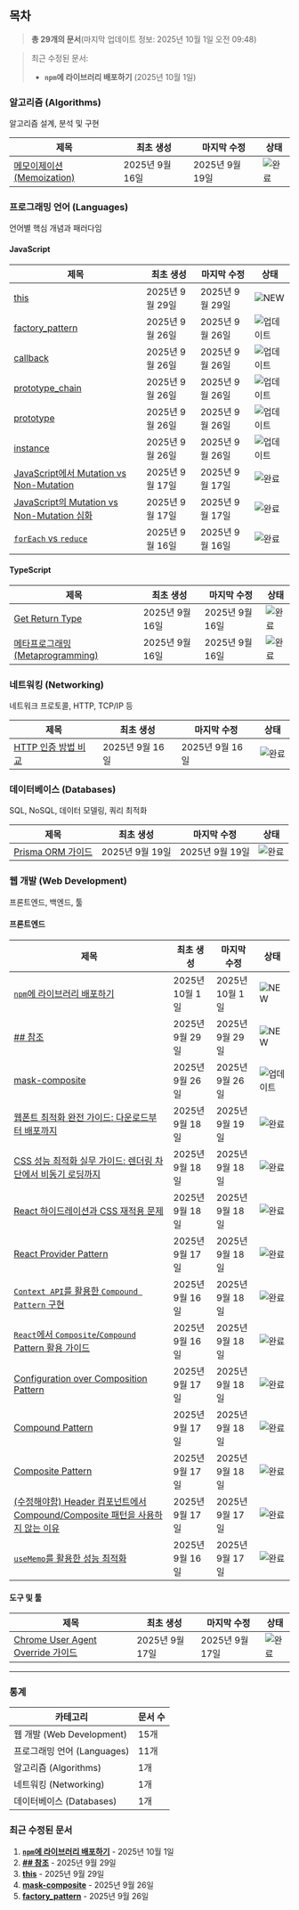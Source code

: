 ## 목차

> **총 29개의 문서**(마지막 업데이트 정보: 2025년 10월 1일 오전 09:48)

> 최근 수정된 문서:
>- **`npm`에 라이브러리 배포하기** (2025년 10월 1일)

### 알고리즘 (Algorithms)

알고리즘 설계, 분석 및 구현

| 제목 | 최초 생성 | 마지막 수정 | 상태 |
|------|----------|------------|------|
| [메모이제이션(Memoization)](/algorithms/memoization-optimization-technique.md) | 2025년 9월 16일 | 2025년 9월 19일 | ![완료](https://img.shields.io/badge/완료-green?style=flat-square) |

### 프로그래밍 언어 (Languages)

언어별 핵심 개념과 패러다임

#### JavaScript

| 제목 | 최초 생성 | 마지막 수정 | 상태 |
|------|----------|------------|------|
| [this](/languages/javascript/this.md) | 2025년 9월 29일 | 2025년 9월 29일 | ![NEW](https://img.shields.io/badge/NEW-red?style=flat-square) |
| [factory_pattern](/languages/javascript/factory_pattern.md) | 2025년 9월 26일 | 2025년 9월 26일 | ![업데이트](https://img.shields.io/badge/업데이트-blue?style=flat-square) |
| [callback](/languages/javascript/callback.md) | 2025년 9월 26일 | 2025년 9월 26일 | ![업데이트](https://img.shields.io/badge/업데이트-blue?style=flat-square) |
| [prototype_chain](/languages/javascript/prototype_chain.md) | 2025년 9월 26일 | 2025년 9월 26일 | ![업데이트](https://img.shields.io/badge/업데이트-blue?style=flat-square) |
| [prototype](/languages/javascript/prototype.md) | 2025년 9월 26일 | 2025년 9월 26일 | ![업데이트](https://img.shields.io/badge/업데이트-blue?style=flat-square) |
| [instance](/languages/javascript/instance.md) | 2025년 9월 26일 | 2025년 9월 26일 | ![업데이트](https://img.shields.io/badge/업데이트-blue?style=flat-square) |
| [JavaScript에서 Mutation vs Non-Mutation](/languages/javascript/mutation-vs-non-mutation.md) | 2025년 9월 17일 | 2025년 9월 17일 | ![완료](https://img.shields.io/badge/완료-green?style=flat-square) |
| [JavaScript의 Mutation vs Non-Mutation 심화](/languages/javascript/mutation-vs-non-mutation-examples.md) | 2025년 9월 17일 | 2025년 9월 17일 | ![완료](https://img.shields.io/badge/완료-green?style=flat-square) |
| [`forEach` vs `reduce`](/languages/javascript/foreach-vs-reduce-functional-programming.md) | 2025년 9월 16일 | 2025년 9월 16일 | ![완료](https://img.shields.io/badge/완료-green?style=flat-square) |

#### TypeScript

| 제목 | 최초 생성 | 마지막 수정 | 상태 |
|------|----------|------------|------|
| [Get Return Type](/languages/typescript/get_return_type.md) | 2025년 9월 16일 | 2025년 9월 16일 | ![완료](https://img.shields.io/badge/완료-green?style=flat-square) |
| [메타프로그래밍(Metaprogramming)](/languages/typescript/metaprogramming-concept.md) | 2025년 9월 16일 | 2025년 9월 16일 | ![완료](https://img.shields.io/badge/완료-green?style=flat-square) |

### 네트워킹 (Networking)

네트워크 프로토콜, HTTP, TCP/IP 등

| 제목 | 최초 생성 | 마지막 수정 | 상태 |
|------|----------|------------|------|
| [HTTP 인증 방법 비교](/networking/http/http_authentication_methods.md) | 2025년 9월 16일 | 2025년 9월 16일 | ![완료](https://img.shields.io/badge/완료-green?style=flat-square) |

### 데이터베이스 (Databases)

SQL, NoSQL, 데이터 모델링, 쿼리 최적화

| 제목 | 최초 생성 | 마지막 수정 | 상태 |
|------|----------|------------|------|
| [Prisma ORM 가이드](/databases/prisma-orm-guide.md) | 2025년 9월 19일 | 2025년 9월 19일 | ![완료](https://img.shields.io/badge/완료-green?style=flat-square) |

### 웹 개발 (Web Development)

프론트엔드, 백엔드, 툴

#### 프론트엔드

| 제목 | 최초 생성 | 마지막 수정 | 상태 |
|------|----------|------------|------|
| [`npm`에 라이브러리 배포하기](/web-development/guides/npm-library-guide.md) | 2025년 10월 1일 | 2025년 10월 1일 | ![NEW](https://img.shields.io/badge/NEW-red?style=flat-square) |
| [## 참조](/web-development/frontend/css/object-position_&_object-fit.md) | 2025년 9월 29일 | 2025년 9월 29일 | ![NEW](https://img.shields.io/badge/NEW-red?style=flat-square) |
| [mask-composite](/web-development/frontend/css/mask-composite.md) | 2025년 9월 26일 | 2025년 9월 26일 | ![업데이트](https://img.shields.io/badge/업데이트-blue?style=flat-square) |
| [웹폰트 최적화 완전 가이드: 다운로드부터 배포까지](/web-development/frontend/css/font-optimization-preload-fout.md) | 2025년 9월 18일 | 2025년 9월 19일 | ![완료](https://img.shields.io/badge/완료-green?style=flat-square) |
| [CSS 성능 최적화 실무 가이드: 렌더링 차단에서 비동기 로딩까지](/web-development/frontend/css/preload-css-async-loading.md) | 2025년 9월 18일 | 2025년 9월 18일 | ![완료](https://img.shields.io/badge/완료-green?style=flat-square) |
| [React 하이드레이션과 CSS 재적용 문제](/web-development/frontend/react/patterns/hydration-and-css-issues.md) | 2025년 9월 18일 | 2025년 9월 18일 | ![완료](https://img.shields.io/badge/완료-green?style=flat-square) |
| [React Provider Pattern](/web-development/frontend/react/patterns/react-provider-pattern.md) | 2025년 9월 17일 | 2025년 9월 18일 | ![완료](https://img.shields.io/badge/완료-green?style=flat-square) |
| [`Context API`를 활용한 `Compound Pattern` 구현](/web-development/frontend/react/patterns/react-context-api-compound-pattern.md) | 2025년 9월 16일 | 2025년 9월 18일 | ![완료](https://img.shields.io/badge/완료-green?style=flat-square) |
| [`React`에서 `Composite`/`Compound` Pattern 활용 가이드](/web-development/frontend/react/patterns/react-composite-compound-patterns.md) | 2025년 9월 16일 | 2025년 9월 18일 | ![완료](https://img.shields.io/badge/완료-green?style=flat-square) |
| [Configuration over Composition Pattern](/web-development/frontend/react/patterns/configuration-over-composition.md) | 2025년 9월 17일 | 2025년 9월 18일 | ![완료](https://img.shields.io/badge/완료-green?style=flat-square) |
| [Compound Pattern](/web-development/frontend/react/patterns/compound-pattern.md) | 2025년 9월 17일 | 2025년 9월 18일 | ![완료](https://img.shields.io/badge/완료-green?style=flat-square) |
| [Composite Pattern](/web-development/frontend/react/patterns/composite-pattern.md) | 2025년 9월 17일 | 2025년 9월 18일 | ![완료](https://img.shields.io/badge/완료-green?style=flat-square) |
| [(수정해야함) Header 컴포넌트에서 Compound/Composite 패턴을 사용하지 않는 이유](/web-development/frontend/react/pattern.md) | 2025년 9월 17일 | 2025년 9월 17일 | ![완료](https://img.shields.io/badge/완료-green?style=flat-square) |
| [`useMemo`를 활용한 성능 최적화](/web-development/frontend/react/optimization/react-usememo-optimization.md) | 2025년 9월 16일 | 2025년 9월 17일 | ![완료](https://img.shields.io/badge/완료-green?style=flat-square) |

#### 도구 및 툴

| 제목 | 최초 생성 | 마지막 수정 | 상태 |
|------|----------|------------|------|
| [Chrome User Agent Override 가이드](/web-development/tools/chrome-user-agent-override.md) | 2025년 9월 17일 | 2025년 9월 17일 | ![완료](https://img.shields.io/badge/완료-green?style=flat-square) |

---

### 통계

| 카테고리 | 문서 수 |
|----------|--------|
| 웹 개발 (Web Development) | 15개 |
| 프로그래밍 언어 (Languages) | 11개 |
| 알고리즘 (Algorithms) | 1개 |
| 네트워킹 (Networking) | 1개 |
| 데이터베이스 (Databases) | 1개 |

### 최근 수정된 문서

1. **[`npm`에 라이브러리 배포하기](/web-development/guides/npm-library-guide.md)** - 2025년 10월 1일
1. **[## 참조](/web-development/frontend/css/object-position_&_object-fit.md)** - 2025년 9월 29일
1. **[this](/languages/javascript/this.md)** - 2025년 9월 29일
1. **[mask-composite](/web-development/frontend/css/mask-composite.md)** - 2025년 9월 26일
1. **[factory_pattern](/languages/javascript/factory_pattern.md)** - 2025년 9월 26일

